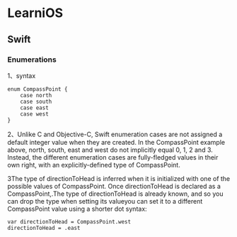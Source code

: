 # LearniOS

## Swift

### Enumerations

1、syntax

```
enum CompassPoint {
    case north
    case south
    case east
    case west
}
```

2、Unlike C and Objective-C, Swift enumeration cases are not assigned a default integer value when they are created. In the CompassPoint example above, north, south, east and west do not implicitly equal 0, 1, 2 and 3. Instead, the different enumeration cases are fully-fledged values in their own right, with an explicitly-defined type of CompassPoint.

3The type of directionToHead is inferred when it is initialized with one of the possible values of CompassPoint. Once directionToHead is declared as a CompassPoint,.The type of directionToHead is already known, and so you can drop the type when setting its valueyou can set it to a different CompassPoint value using a shorter dot syntax:

```
var directionToHead = CompassPoint.west
directionToHead = .east
```

